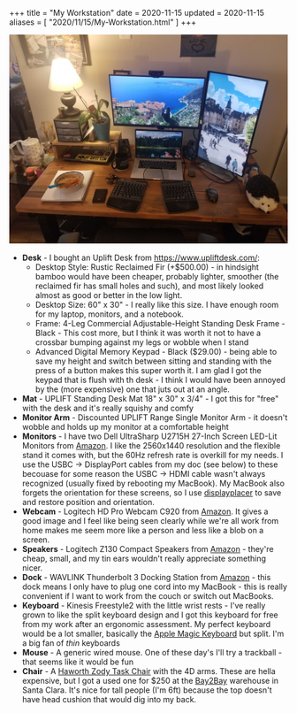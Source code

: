 +++
title = "My Workstation"
date = 2020-11-15
updated = 2020-11-15
aliases = [ "2020/11/15/My-Workstation.html" ]
+++

![My workstation](./workstation.jpg)

- **Desk** - I bought an Uplift Desk from https://www.upliftdesk.com/:
  - Desktop Style: Rustic Reclaimed Fir (+$500.00) - in hindsight bamboo would have been cheaper, probably lighter, smoother (the reclaimed fir has small holes and such), and most likely looked almost as good or better in the low light.
  - Desktop Size: 60" x 30" - I really like this size. I have enough room for my laptop, monitors, and a notebook.
  - Frame: 4-Leg Commercial Adjustable-Height Standing Desk Frame - Black - This cost more, but I think it was worth it not to have a crossbar bumping against my legs or wobble when I stand
  - Advanced Digital Memory Keypad - Black ($29.00) - being able to save my height and switch between sitting and standing with the press of a button makes this super worth it. I am glad I got the keypad that is flush with th desk - I think I would have been annoyed by the (more expensive) one that juts out at an angle.
- **Mat** - UPLIFT Standing Desk Mat 18" x 30" x 3/4" - I got this for "free" with the desk and it's really squishy and comfy
- **Monitor Arm** - Discounted UPLIFT Range Single Monitor Arm - it doesn't wobble and holds up my monitor at a comfortable height
- **Monitors** - I have two Dell UltraSharp U2715H 27-Inch Screen LED-Lit Monitors from [Amazon](https://www.amazon.com/gp/product/B00P0EQD1Q/ref=ppx_yo_dt_b_search_asin_title?ie=UTF8&psc=1). I like the 2560x1440 resolution and the flexible stand it comes with, but the 60Hz refresh rate is overkill for my needs. I use the USBC -> DisplayPort cables from my doc (see below) to these becouase for some reason the USBC -> HDMI cable wasn't always recognized (usually fixed by rebooting my MacBook). My MacBook also forgets the orientation for these screens, so I use [displayplacer](https://github.com/jakehilborn/displayplacer) to save and restore position and orientation.
- **Webcam** - Logitech HD Pro Webcam C920 from [Amazon](https://www.amazon.com/gp/product/B006JH8T3S/ref=ppx_yo_dt_b_search_asin_title?ie=UTF8&psc=1). It gives a good image and I feel like being seen clearly while we're all work from home makes me seem more like a person and less like a blob on a screen.
- **Speakers** - Logitech Z130 Compact Speakers from [Amazon](https://www.amazon.com/gp/product/B003CP0OT2/ref=ppx_yo_dt_b_search_asin_title?ie=UTF8&psc=1) - they're cheap, small, and my tin ears wouldn't really appreciate something nicer.
- **Dock** - WAVLINK Thunderbolt 3 Docking Station from [Amazon](https://www.amazon.com/gp/product/B07N6552YK/ref=ppx_yo_dt_b_search_asin_title?ie=UTF8&psc=1) - this dock means I only have to plug one cord into my MacBook - this is really convenient if I want to work from the couch or switch out MacBooks.
- **Keyboard** - Kinesis Freestyle2 with the little wrist rests - I've really grown to like the split keyboard design and I got this keyboard for free from my work after an ergonomic assessment. My perfect keyboard would be a lot smaller, basically the [Apple Magic Keyboard](https://www.apple.com/shop/product/MLA22LL/A/magic-keyboard-us-english) but split. I'm a big fan of *thin* keyboards
- **Mouse** - A generic wired mouse. One of these day's I'll try a trackball - that seems like it would be fun
- **Chair** - A [Haworth Zody Task Chair](https://store.haworth.com/products/zody-office-chair-with-4d-arms) with the 4D arms. These are hella expensive, but I got a used one for $250 at the [Bay2Bay](https://bay2bayoffices.com/) warehouse in Santa Clara. It's nice for tall people (I'm 6ft) because the top doesn't have head cushion that would dig into my back.
